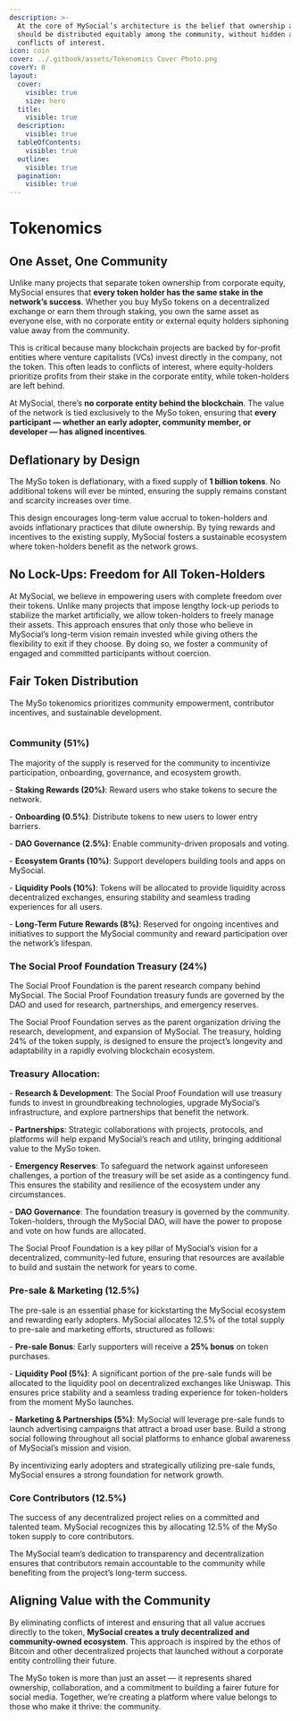 ```yaml
---
description: >-
  At the core of MySocial’s architecture is the belief that ownership and value
  should be distributed equitably among the community, without hidden agendas or
  conflicts of interest.
icon: coin
cover: ../.gitbook/assets/Tokenomics Cover Photo.png
coverY: 0
layout:
  cover:
    visible: true
    size: hero
  title:
    visible: true
  description:
    visible: true
  tableOfContents:
    visible: true
  outline:
    visible: true
  pagination:
    visible: true
---
```


# Tokenomics

## One Asset, One Community

Unlike many projects that separate token ownership from corporate equity, MySocial ensures that **every token holder has the same stake in the network’s success**. Whether you buy MySo tokens on a decentralized exchange or earn them through staking, you own the same asset as everyone else, with no corporate entity or external equity holders siphoning value away from the community.

This is critical because many blockchain projects are backed by for-profit entities where venture capitalists (VCs) invest directly in the company, not the token. This often leads to conflicts of interest, where equity-holders prioritize profits from their stake in the corporate entity, while token-holders are left behind.

At MySocial, there’s **no corporate entity behind the blockchain**. The value of the network is tied exclusively to the MySo token, ensuring that **every participant — whether an early adopter, community member, or developer — has aligned incentives**.

## Deflationary by Design

The MySo token is deflationary, with a fixed supply of **1 billion tokens**. No additional tokens will ever be minted, ensuring the supply remains constant and scarcity increases over time.

This design encourages long-term value accrual to token-holders and avoids inflationary practices that dilute ownership. By tying rewards and incentives to the existing supply, MySocial fosters a sustainable ecosystem where token-holders benefit as the network grows.

## No Lock-Ups: Freedom for All Token-Holders

At MySocial, we believe in empowering users with complete freedom over their tokens. Unlike many projects that impose lengthy lock-up periods to stabilize the market artificially, we allow token-holders to freely manage their assets. This approach ensures that only those who believe in MySocial’s long-term vision remain invested while giving others the flexibility to exit if they choose. By doing so, we foster a community of engaged and committed participants without coercion.

## Fair Token Distribution

The MySo tokenomics prioritizes community empowerment, contributor incentives, and sustainable development.

<figure><img src="http://localhost:3000/_next/image?url=https%3A%2F%2Fmiro.medium.com%2Fv2%2Fresize%3Afit%3A1400%2Fformat%3Awebp%2F1*UCSbtsf1GVln1tnSL1aoPQ.png&#x26;w=3840&#x26;q=75" alt=""><figcaption></figcaption></figure>

### Community (51%)

The majority of the supply is reserved for the community to incentivize participation, onboarding, governance, and ecosystem growth.

\- **Staking Rewards (20%)**: Reward users who stake tokens to secure the network.

\- **Onboarding (0.5%)**: Distribute tokens to new users to lower entry barriers.

\- **DAO Governance (2.5%)**: Enable community-driven proposals and voting.

\- **Ecosystem Grants (10%)**: Support developers building tools and apps on MySocial.

\- **Liquidity Pools (10%)**: Tokens will be allocated to provide liquidity across decentralized exchanges, ensuring stability and seamless trading experiences for all users.

\- **Long-Term Future Rewards (8%)**: Reserved for ongoing incentives and initiatives to support the MySocial community and reward participation over the network’s lifespan.

### The Social Proof Foundation Treasury (24%)

The Social Proof Foundation is the parent research company behind MySocial. The Social Proof Foundation treasury funds are governed by the DAO and used for research, partnerships, and emergency reserves.

The Social Proof Foundation serves as the parent organization driving the research, development, and expansion of MySocial. The treasury, holding 24% of the token supply, is designed to ensure the project’s longevity and adaptability in a rapidly evolving blockchain ecosystem.

### Treasury Allocation:

\- **Research & Development**: The Social Proof Foundation will use treasury funds to invest in groundbreaking technologies, upgrade MySocial’s infrastructure, and explore partnerships that benefit the network.

\- **Partnerships**: Strategic collaborations with projects, protocols, and platforms will help expand MySocial’s reach and utility, bringing additional value to the MySo token.

\- **Emergency Reserves**: To safeguard the network against unforeseen challenges, a portion of the treasury will be set aside as a contingency fund. This ensures the stability and resilience of the ecosystem under any circumstances.

\- **DAO Governance**: The foundation treasury is governed by the community. Token-holders, through the MySocial DAO, will have the power to propose and vote on how funds are allocated.

The Social Proof Foundation is a key pillar of MySocial’s vision for a decentralized, community-led future, ensuring that resources are available to build and sustain the network for years to come.

### Pre-sale & Marketing (12.5%)

The pre-sale is an essential phase for kickstarting the MySocial ecosystem and rewarding early adopters. MySocial allocates 12.5% of the total supply to pre-sale and marketing efforts, structured as follows:

\- **Pre-sale Bonus**: Early supporters will receive a **25% bonus** on token purchases.

\- **Liquidity Pool (5%)**: A significant portion of the pre-sale funds will be allocated to the liquidity pool on decentralized exchanges like Uniswap. This ensures price stability and a seamless trading experience for token-holders from the moment MySo launches.

\- **Marketing & Partnerships (5%)**: MySocial will leverage pre-sale funds to launch advertising campaigns that attract a broad user base. Build a strong social following throughout all social platforms to enhance global awareness of MySocial’s mission and vision.

By incentivizing early adopters and strategically utilizing pre-sale funds, MySocial ensures a strong foundation for network growth.

### Core Contributors (12.5%)

The success of any decentralized project relies on a committed and talented team. MySocial recognizes this by allocating 12.5% of the MySo token supply to core contributors.

The MySocial team’s dedication to transparency and decentralization ensures that contributors remain accountable to the community while benefiting from the project’s long-term success.

## Aligning Value with the Community

By eliminating conflicts of interest and ensuring that all value accrues directly to the token, **MySocial creates a truly decentralized and community-owned ecosystem**. This approach is inspired by the ethos of Bitcoin and other decentralized projects that launched without a corporate entity controlling their future.

The MySo token is more than just an asset — it represents shared ownership, collaboration, and a commitment to building a fairer future for social media. Together, we’re creating a platform where value belongs to those who make it thrive: the community.
